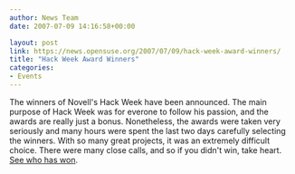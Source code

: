 ```yaml
---
author: News Team
date: 2007-07-09 14:16:58+00:00

layout: post
link: https://news.opensuse.org/2007/07/09/hack-week-award-winners/
title: "Hack Week Award Winners"
categories:
- Events
---
```

The winners of Novell's Hack Week have been announced. The main purpose of Hack Week was for everone to follow his passion, and the awards are really just a bonus. Nonetheless, the awards were taken very seriously and many hours were spent the last two days carefully selecting the winners. With so many great projects, it was an extremely difficult choice. There were many close calls, and so if you didn't win, take heart. [See who has won](http://idea.opensuse.org/content/blog/hack-week-award-winners).
